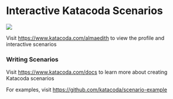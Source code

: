 # Interactive Katacoda Scenarios

[![](http://shields.katacoda.com/katacoda/almaedith/count.svg)](https://www.katacoda.com/almaedith "Get your profile on Katacoda.com")

Visit https://www.katacoda.com/almaedith to view the profile and interactive scenarios

### Writing Scenarios
Visit https://www.katacoda.com/docs to learn more about creating Katacoda scenarios

For examples, visit https://github.com/katacoda/scenario-example
